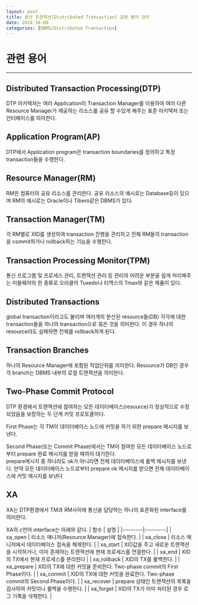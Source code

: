```yaml
---
layout: post
title: 분산 트랜잭션(Distributed Transaction) 관련 용어 정리
date: 2018-10-09
categories: [DBMS/Distributed Transaction]
---
```

# 관련 용어
***
## Distributed Transaction Processing(DTP)
DTP 아키텍처는 여러 Application이 Transaction Manager를 이용하여 여러 다른 Resource Manager가 제공하는 리소스를 공유 할 수있게 해주는 표준 아키텍처 또는 인터페이스를 의미한다.

## Application Program(AP)
DTP에서 Application program은 transaction boundaries를 정의하고 특정 transaction들을 수행한다. 

## Resource Manager(RM)
RM은 컴퓨터의 공유 리소스를 관리한다. 공유 리소스의 예시로는 Database등이 있으며 RM의 예시로는 Oracle이나 Tibero같은 DBMS가 있다.

## Transaction Manager(TM)
각 RM별로 XID를 생성하여 transaction 진행을 관리하고 전체 RM들의 transaction을 commit하거나 rollback하는 기능을 수행한다.

## Transaction Processing Monitor(TPM)
통신 프로그램 및 프로세스 관리, 트랜잭션 관리 등 관리의 어려운 부분을 쉽게 처리해주는 미들웨어의 한 종류로 오라클의 Tuxedo나 티맥스의 Tmax와 같은 제품이 있다.

## Distributed Transactions
global transaction이라고도 불리며 여러개의 분산된 resource들(DB) 각각에 대한 transaction들을 하나의 transaction으로 묶은 것을 의미한다. 이 경우 하나의 resource라도 실패하면 전체를 rollback하게 된다.

## Transaction Branches
하나의 Resource Manager에 포함된 작업단위를 의미한다. Resource가 DB인 경우 각 branch는 DBMS 내부의 로컬 트랜잭션을 의미한다.

## Two-Phase Commit Protocol
DTP 환경에서 트랜잭션에 참여하는 모든 데이터베이스(resource)가 정상적으로 수정되었음을 보장하는 두 단계 커밋 프로토콜이다.

First Phase는 각 TM이 데이터베이스 노드에 커밋을 하기 위한 prepare 메시지를 보낸다.

Second Phase(또는 Commit Phase)에서는 TM이 참여한 모든 데이터베이스 노드로부터 prepare 완료 메시지를 받을 때까지 대기한다.  
prepare메시지 중 하나라도 ok가 아니라면 전체 데이터베이스에 롤백 메시지를 보낸다. 만약 모든 데이터베이스 노드로부터 prepare ok 메시지를 받으면 전체 데이터베이스에 커밋 메시지를 보낸다

## XA
XA는 DTP환경에서 TM과 RM사이에 통신을 담당하는 하나의 표준화된 interface를 의미한다. 

XA의 c언어 interface는 아래와 같다.
| 함수 | 설명 |
|:--------|:--------:|
| xa_open | 리소스 매니저(Resource Manager)에 접속한다. |
| xa_close | 리소스 매니저에서 데이터베이스 접속을 해제한다. |
| xa_start | XID값을 주고 새로운 트랜잭션을 시작하거나, 이미 존재하는 트랜잭션에 현재 프로세스를 연결한다. |
| xa_end | XID의 TX에서 현재 프로세스를 분리한다 |
| xa_rollback	 | XID의 TX를 롤백한다. |
| xa_prepare | XID의 TX에 대한 커밋을 준비한다. Two-phase commit의 First Phase이다. |
| xa_commit | XID의 TX에 대한 커밋을 완료한다. Two-phase commit의 Second Phase이다. |
| xa_recover | prepare 상태인 트랜잭션의 목록을 검사하여 커밋이나 롤백을 수행한다. |
| xa_forget | XID의 TX가 이미 처리된 경우 로그 기록을 삭제한다. |

